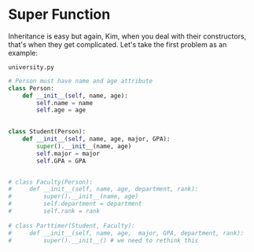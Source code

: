 # Super Function

Inheritance is easy but again, Kim, when you deal with their constructors, that's when they get complicated. Let's take the first problem as an example:

`university.py`
```python
# Person must have name and age attribute 
class Person:
    def __init__(self, name, age):
        self.name = name
        self.age = age
    

class Student(Person):
    def __init__(self, name, age, major, GPA):
        super().__init__(name, age)
        self.major = major
        self.GPA = GPA


# class Faculty(Person):
#     def __init__(self, name, age, department, rank):
#         super().__init__(name, age)
#         self.department = department
#         self.rank = rank
    
# class Parttimer(Student, Faculty):
#     def __init__(self, name, age,  major, GPA, department, rank):
#         super().__init__() # we need to rethink this
```